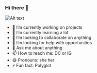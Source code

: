 ### Hi there 👋

![Alt text](https://images-wixmp-ed30a86b8c4ca887773594c2.wixmp.com/f/bb1e1cc4-5814-4eb3-9536-6e06df6d6065/d7ys25s-bc769809-12fb-44e7-8d66-94b3ccad84e6.gif?token=eyJ0eXAiOiJKV1QiLCJhbGciOiJIUzI1NiJ9.eyJzdWIiOiJ1cm46YXBwOjdlMGQxODg5ODIyNjQzNzNhNWYwZDQxNWVhMGQyNmUwIiwiaXNzIjoidXJuOmFwcDo3ZTBkMTg4OTgyMjY0MzczYTVmMGQ0MTVlYTBkMjZlMCIsIm9iaiI6W1t7InBhdGgiOiJcL2ZcL2JiMWUxY2M0LTU4MTQtNGViMy05NTM2LTZlMDZkZjZkNjA2NVwvZDd5czI1cy1iYzc2OTgwOS0xMmZiLTQ0ZTctOGQ2Ni05NGIzY2NhZDg0ZTYuZ2lmIn1dXSwiYXVkIjpbInVybjpzZXJ2aWNlOmZpbGUuZG93bmxvYWQiXX0.LqIQHTtKYrB74_R9hMshqDTrbCIEnkeqGTFshF7gfEw)

- 🔭 I’m currently working on projects
- 🌱 I’m currently learning a lot
- 👯 I’m looking to collaborate on anything
- 🤔 I’m looking for help with opportunities
- 💬 Ask me about anything
- 📫 How to reach me: DC or IG
- 😄 Pronouns: she her
- ⚡ Fun fact: Polyglot

<!--
**zhayun3233/zhayun3233** is a ✨ _special_ ✨ repository because its `README.md` (this file) appears on your GitHub profile.

Here are some ideas to get you started:

- 🔭 I’m currently working on ...
- 🌱 I’m currently learning ...
- 👯 I’m looking to collaborate on ...
- 🤔 I’m looking for help with ...
- 💬 Ask me about ...
- 📫 How to reach me: ...
- 😄 Pronouns: ...
- ⚡ Fun fact: ...
-->
